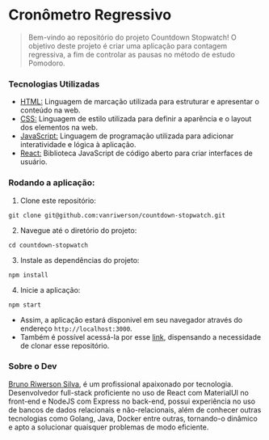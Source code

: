# Cronômetro Regressivo
>Bem-vindo ao repositório do projeto Countdown Stopwatch! O objetivo deste projeto é criar uma aplicação para contagem regressiva, a fim de controlar as pausas no método de estudo Pomodoro.

### Tecnologias Utilizadas
- [HTML:](https://developer.mozilla.org/pt-BR/docs/Web/HTML) Linguagem de marcação utilizada para estruturar e apresentar o conteúdo na web.
- [CSS:](https://developer.mozilla.org/pt-BR/docs/Web/CSS) Linguagem de estilo utilizada para definir a aparência e o layout dos elementos na web.
- [JavaScript:](https://developer.mozilla.org/pt-BR/docs/Web/Javascript) Linguagem de programação utilizada para adicionar interatividade e lógica à aplicação.
- [React:](https://react.dev/reference/react) Biblioteca JavaScript de código aberto para criar interfaces de usuário.

### Rodando a aplicação:
1. Clone este repositório: 
~~~
git clone git@github.com:vanriwerson/countdown-stopwatch.git
~~~

2. Navegue até o diretório do projeto: 
~~~
cd countdown-stopwatch
~~~

3. Instale as dependências do projeto: 
~~~
npm install
~~~

4. Inicie a aplicação:
~~~
npm start
~~~

- Assim, a aplicação estará disponivel em seu navegador através do endereço `http://localhost:3000`.
- Também é possível acessá-la por esse [link](https://vanr-countdown-stopwatch.netlify.app/), dispensando a necessidade de clonar esse repositório.

### Sobre o Dev
[Bruno Riwerson Silva](https://www.linkedin.com/in/bruno-riwerson/), é um profissional apaixonado por tecnologia.
Desenvolvedor full-stack proficiente no uso de React com MaterialUI no front-end e NodeJS com Express no back-end, possui experiência no uso de bancos de dados relacionais e não-relacionais, além de conhecer outras tecnologias como Golang, Java, Docker entre outras, tornando-o dinâmico e apto a solucionar quaisquer problemas de modo eficiente.
